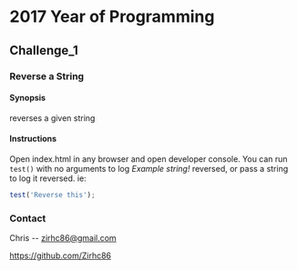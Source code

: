 # 2017 Year of Programming
## Challenge_1
### Reverse a String
#### Synopsis
reverses a given string

#### Instructions
Open index.html in any browser and open developer console.
You can run `test()` with no arguments to log *Example string!* reversed, or pass 
a string to log it reversed. ie:
```javascript
test('Reverse this');
```




### Contact
Chris -- zirhc86@gmail.com

https://github.com/Zirhc86
